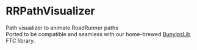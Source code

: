 # RRPathVisualizer
Path visualizer to animate RoadRunner paths  
Ported to be compatible and seamless with our home-brewed [BunyipsLib](https://github.com/Murray-Bridge-Bunyips/BunyipsFTC/tree/stable/TeamCode/BunyipsLib) FTC library.
